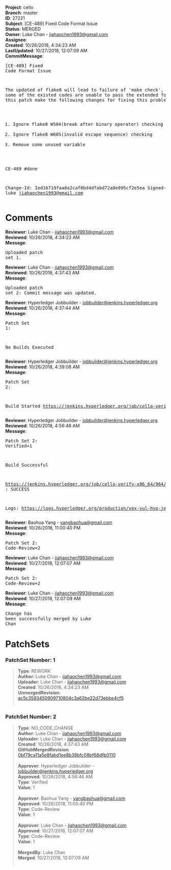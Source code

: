 <strong>Project</strong>: cello<br><strong>Branch</strong>: master<br><strong>ID</strong>: 27221<br><strong>Subject</strong>: [CE-489] Fixed Code Format Issue<br><strong>Status</strong>: MERGED<br><strong>Owner</strong>: Luke Chan - jiahaochen1993@gmail.com<br><strong>Assignee</strong>:<br><strong>Created</strong>: 10/26/2018, 4:34:23 AM<br><strong>LastUpdated</strong>: 10/27/2018, 12:07:09 AM<br><strong>CommitMessage</strong>:<br><pre>[CE-489] Fixed Code Format Issue

The updated of flake8 will lead to failure of 'make check',
because some of the existed codes are unable to pass the
extended format check, this patch make the following changes
for fixing this problem:
 1. Ignore flake8 W504(break after binary operator) checking
 2. Ignore flake8 W605(invalid escape sequence) checking
 3. Remove some unused variable

CE-489 #done

Change-Id: Ied16719faa8a2caf0bd4dfabd72a0e095cf2e5ea
Signed-off-by: luke <jiahaochen1993@gmail.com>
</pre><h1>Comments</h1><strong>Reviewer</strong>: Luke Chan - jiahaochen1993@gmail.com<br><strong>Reviewed</strong>: 10/26/2018, 4:34:23 AM<br><strong>Message</strong>: <pre>Uploaded patch set 1.</pre><strong>Reviewer</strong>: Luke Chan - jiahaochen1993@gmail.com<br><strong>Reviewed</strong>: 10/26/2018, 4:37:43 AM<br><strong>Message</strong>: <pre>Uploaded patch set 2: Commit message was updated.</pre><strong>Reviewer</strong>: Hyperledger Jobbuilder - jobbuilder@jenkins.hyperledger.org<br><strong>Reviewed</strong>: 10/26/2018, 4:37:44 AM<br><strong>Message</strong>: <pre>Patch Set 1:

No Builds Executed</pre><strong>Reviewer</strong>: Hyperledger Jobbuilder - jobbuilder@jenkins.hyperledger.org<br><strong>Reviewed</strong>: 10/26/2018, 4:39:08 AM<br><strong>Message</strong>: <pre>Patch Set 2:

Build Started https://jenkins.hyperledger.org/job/cello-verify-x86_64/964/</pre><strong>Reviewer</strong>: Hyperledger Jobbuilder - jobbuilder@jenkins.hyperledger.org<br><strong>Reviewed</strong>: 10/26/2018, 4:56:46 AM<br><strong>Message</strong>: <pre>Patch Set 2: Verified+1

Build Successful 

https://jenkins.hyperledger.org/job/cello-verify-x86_64/964/ : SUCCESS

Logs: https://logs.hyperledger.org/production/vex-yul-hyp-jenkins-3/cello-verify-x86_64/964</pre><strong>Reviewer</strong>: Baohua Yang - yangbaohua@gmail.com<br><strong>Reviewed</strong>: 10/26/2018, 11:00:40 PM<br><strong>Message</strong>: <pre>Patch Set 2: Code-Review+2</pre><strong>Reviewer</strong>: Luke Chan - jiahaochen1993@gmail.com<br><strong>Reviewed</strong>: 10/27/2018, 12:07:07 AM<br><strong>Message</strong>: <pre>Patch Set 2: Code-Review+2</pre><strong>Reviewer</strong>: Luke Chan - jiahaochen1993@gmail.com<br><strong>Reviewed</strong>: 10/27/2018, 12:07:09 AM<br><strong>Message</strong>: <pre>Change has been successfully merged by Luke Chan</pre><h1>PatchSets</h1><h3>PatchSet Number: 1</h3><blockquote><strong>Type</strong>: REWORK<br><strong>Author</strong>: Luke Chan - jiahaochen1993@gmail.com<br><strong>Uploader</strong>: Luke Chan - jiahaochen1993@gmail.com<br><strong>Created</strong>: 10/26/2018, 4:34:23 AM<br><strong>UnmergedRevision</strong>: [ac5c3593450909710804c3a62be22d73ebbe4cf5](https://github.com/hyperledger-gerrit-archive/cello/commit/ac5c3593450909710804c3a62be22d73ebbe4cf5)<br><br></blockquote><h3>PatchSet Number: 2</h3><blockquote><strong>Type</strong>: NO_CODE_CHANGE<br><strong>Author</strong>: Luke Chan - jiahaochen1993@gmail.com<br><strong>Uploader</strong>: Luke Chan - jiahaochen1993@gmail.com<br><strong>Created</strong>: 10/26/2018, 4:37:43 AM<br><strong>GitHubMergedRevision</strong>: [0bf79ca11a5e8fabd1ee8b39bfc08bf68dfb0110](https://github.com/hyperledger-gerrit-archive/cello/commit/0bf79ca11a5e8fabd1ee8b39bfc08bf68dfb0110)<br><br><strong>Approver</strong>: Hyperledger Jobbuilder - jobbuilder@jenkins.hyperledger.org<br><strong>Approved</strong>: 10/26/2018, 4:56:46 AM<br><strong>Type</strong>: Verified<br><strong>Value</strong>: 1<br><br><strong>Approver</strong>: Baohua Yang - yangbaohua@gmail.com<br><strong>Approved</strong>: 10/26/2018, 11:00:40 PM<br><strong>Type</strong>: Code-Review<br><strong>Value</strong>: 1<br><br><strong>Approver</strong>: Luke Chan - jiahaochen1993@gmail.com<br><strong>Approved</strong>: 10/27/2018, 12:07:07 AM<br><strong>Type</strong>: Code-Review<br><strong>Value</strong>: 1<br><br><strong>MergedBy</strong>: Luke Chan<br><strong>Merged</strong>: 10/27/2018, 12:07:09 AM<br><br></blockquote>